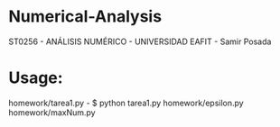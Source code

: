 # Numerical-Analysis
ST0256 - ANÁLISIS NUMÉRICO - UNIVERSIDAD EAFIT  - Samir Posada

# Usage:
homework/tarea1.py - $ python tarea1.py
homework/epsilon.py
homework/maxNum.py